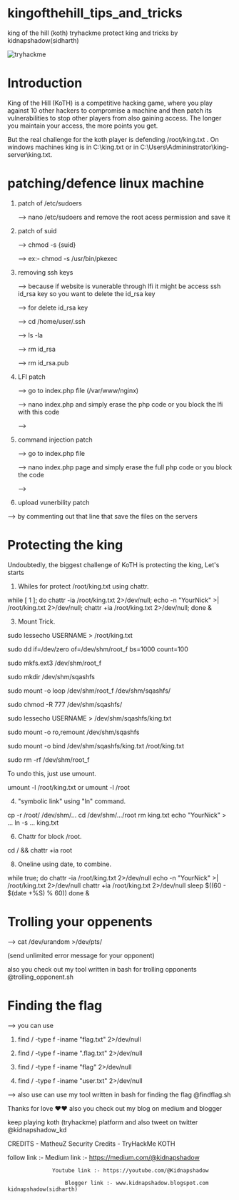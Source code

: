 # kingofthehill_tips_and_tricks
king of the hill (koth) tryhackme protect king and tricks by kidnapshadow(sidharth)

 
 ![tryhackme](https://github.com/kidnapshadow-sidharth/kingofthehill_tips_and_tricks/assets/107436833/d3fa19b4-40b2-4e66-affe-93dfef6c6be2)


<h1>Introduction</h1>
King of the Hill (KoTH) is a competitive hacking game, where you play against 10 other hackers to compromise a machine and then patch its vulnerabilities to stop other players from also gaining access. The longer you maintain your access, the more points you get.<br>

But the real challenge for the koth player is defending /root/king.txt . On windows machines king is in C:\king.txt or in C:\Users\Admininstrator\king-server\king.txt.

<h1>patching/defence linux machine</h1>

1. patch of /etc/sudoers
   
   --> nano /etc/sudoers  and remove the root acess permission and save it
   
3. patch of suid
   
   --> chmod -s {suid}
   
   --> ex:- chmod -s /usr/bin/pkexec
   
5. removing ssh keys
   
   --> because if website is vunerable through lfi it might be access ssh id_rsa key so you want to delete the id_rsa key
   
   --> for delete id_rsa key
   
   --> cd /home/user/.ssh
   
   --> ls -la
   
   --> rm id_rsa
   
   --> rm id_rsa.pub

7. LFI patch
   
   --> go to index.php file (/var/www/nginx)
   
   --> nano index.php and  simply erase the php code or you block the lfi with this code
   
   --> <?php include(str_replace("../"," ",$_GET["page"]));?>
   
9. command injection patch
    
   --> go to index.php file
   
   --> nano index.php page and simply erase the full php code or you block the code
   
   --> <?php
        if($_POST['cmd']){
                  ($_POST['cmd']);}?>
   
11. upload vunerbility patch
    
   --> by commenting out that line that save the files on the servers
    
<h1>Protecting the king</h1>

 Undoubtedly, the biggest challenge of KoTH is protecting the king, Let's starts
 
 1. Whiles for protect /root/king.txt using chattr.
    
while [ 1 ]; do chattr -ia /root/king.txt 2>/dev/null; echo -n "YourNick" >| /root/king.txt 2>/dev/null; chattr +ia /root/king.txt 2>/dev/null; done &

3. Mount Trick.
   
sudo lessecho USERNAME > /root/king.txt

sudo dd if=/dev/zero of=/dev/shm/root_f bs=1000 count=100

sudo mkfs.ext3 /dev/shm/root_f

sudo mkdir /dev/shm/sqashfs

sudo mount -o loop /dev/shm/root_f /dev/shm/sqashfs/

sudo chmod -R 777 /dev/shm/sqashfs/

sudo lessecho USERNAME > /dev/shm/sqashfs/king.txt

sudo mount -o ro,remount /dev/shm/sqashfs

sudo mount -o bind /dev/shm/sqashfs/king.txt /root/king.txt

sudo rm -rf /dev/shm/root_f <br>

To undo this, just use umount.<br>

umount -l /root/king.txt or umount -l /root

4. "symbolic link" using "ln" command.
   
cp -r /root/ /dev/shm/...
cd /dev/shm/.../root
rm king.txt
echo "YourNick" > ...
ln -s ... king.txt

6. Chattr for block /root.
   
cd / && chattr +ia root

8. Oneline using date, to combine.
   
while true; do
    chattr -ia /root/king.txt 2>/dev/null
    echo -n "YourNick" >| /root/king.txt 2>/dev/null
    chattr +ia /root/king.txt 2>/dev/null
    sleep $((60 - $(date +%S) % 60))
done &

<h1>Trolling your oppenents </h1>
  
  --> cat /dev/urandom >/dev/pts/<ptsvalue>
  
  (send unlimited error message for your opponent)
  
  also you check out my tool written in bash for trolling opponents @trolling_opponent.sh

  <h1>Finding the flag </h1>

  --> you can use 
  
  1. find / -type f -iname "flag.txt" 2>/dev/null
  
  2. find / -type f -iname ".flag.txt" 2>/dev/null

  3. find / -type f -iname "flag" 2>/dev/null

  4. find / -type f -iname "user.txt" 2>/dev/null

  --> also use can use my tool written in bash for finding the flag  @findflag.sh

  Thanks for love ❤❤ also you check out my blog on medium and blogger
  
  keep playing koth (tryhackme) platform and also tweet on twitter @kidnapshadow_kd

  CREDITS - MatheuZ Security Credits - TryHackMe KOTH

  follow link :-     Medium link :- https://medium.com/@kidnapshadow 

                  Youtube link :- https://youtube.com/@Kidnapshadow

                      Blogger link :- www.kidnapshadow.blogspot.com                                      kidnapshadow(sidharth)
